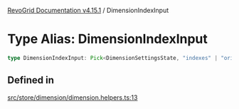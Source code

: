 [RevoGrid Documentation v4.15.1](README.md) / DimensionIndexInput

# Type Alias: DimensionIndexInput

```ts
type DimensionIndexInput: Pick<DimensionSettingsState, "indexes" | "originItemSize" | "indexToItem">;
```

## Defined in

[src/store/dimension/dimension.helpers.ts:13](https://github.com/revolist/revogrid/blob/9d06c9d1de184a8cd977144efe5186ec5a7312cb/src/store/dimension/dimension.helpers.ts#L13)
